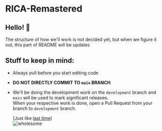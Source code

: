 # RICA-Remastered

## Hello! 👋
The structure of how we'll work is not decided yet, 
but when we figure it out, this part of README will be updates

## Stuff to keep in mind:

- Always pull before you start editing code
- **DO NOT DIRECTLY COMMIT TO `main` BRANCH**
- We'll be doing the development work on the `development` 
branch and `main` will be used to mark significant releases. \
  When your respective work is done, open a Pull Request from 
  your branch to `development` branch.

  (Just like [last time](https://github.com/TeamRocketBalleBalle/Ricktionary)) \
  ![wholesome](https://cdn.discordapp.com/attachments/794508344441700382/886658678437056522/wholesome_seal_of_approval.png)
